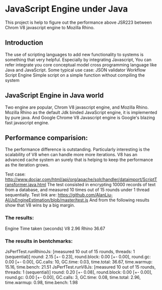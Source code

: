 JavaScript Engine under Java
======================
This project is help to figure out the performance above JSR223 between Chrom V8 javascript engine to Mozilla Rhino.

## Introduction
The use of scripting languages to add new functionality to systems is something that very helpful. Especially by integrating Javascript, You can refer integrate you core conceptual model cross programming language like Java and JavaScript. 
Some typical use case:
JSON validator
Workflow Script Engine
Simple script on a simple function without compiling the system


## JavaScript Engine in Java world
Two engine are popular, Chrom V8 javascript engine, and Mozilla Rhino.
Mozilla Rhino as the default Jdk binded JavaScript engine, it is implemented by pure java. And Google Chrome V8 Javascript engine is Google's  blazing fast javascript engine.

 
## Performance comparision:
The performance difference is outstanding. Particularly interesting is the scalability of V8 when can handle more more iterations. V8 has an advanced cache system an surely that is helping to keep the performance as the iteration grows.

Test case: http://www.docjar.com/html/api/org/apache/solr/handler/dataimport/ScriptTransformer.java.html
The test consisted in encrypting 10000 records of text from a database, and measured 10 times out of 15 rounds under 1 thread sequentially. Test link are: https://github.com/AlanLiu-AI/JsEngineEstimation/blob/master/test.js
And from the following results show that V8 wins by a big margin.

### The results: 
Engine	Time taken (seconds)
V8	    2.96
Rhino	36.67

### The results in bentchmarks:
JsPerfTest.runRhinoJs: [measured 10 out of 15 rounds, threads: 1 (sequential)]
 round: 2.15 [+- 0.23], round.block: 0.00 [+- 0.00], round.gc: 0.00 [+- 0.00], GC.calls: 10, GC.time: 0.03, time.total: 36.67, time.warmup: 15.16, time.bench: 21.51
JsPerfTest.runV8Js: [measured 10 out of 15 rounds, threads: 1 (sequential)]
 round: 0.20 [+- 0.08], round.block: 0.00 [+- 0.00], round.gc: 0.00 [+- 0.00], GC.calls: 3, GC.time: 0.08, time.total: 2.96, time.warmup: 0.98, time.bench: 1.98


